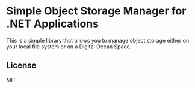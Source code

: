 # Simple Object Storage Manager for .NET Applications

This is a simple library that allows you to manage object storage either on your local file system or on a Digital Ocean Space.

## License

MIT


